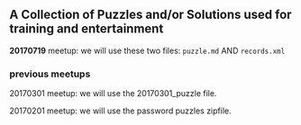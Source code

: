 ## A Collection of Puzzles and/or Solutions used for training and entertainment

**20170719** meetup: we will use these two files: `puzzle.md` AND `records.xml`


### previous meetups
20170301 meetup: we will use the 20170301_puzzle file.

20170201 meetup: we will use the password puzzles zipfile.
